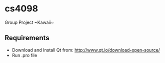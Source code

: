 # cs4098
Group Project ~Kawaii~

## Requirements
* Download and Install Qt from: http://www.qt.io/download-open-source/
* Run .pro file